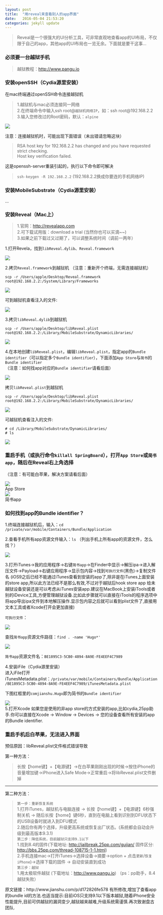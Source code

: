 ```yaml
---
layout: post
title:  "用reveal来查看别人的app界面"
date:   2016-05-04 21:53:20
categories: jekyll update
---
```

<div class="show-content"><blockquote><p>Reveal是一个很强大的UI分析工具，可非常直观地查看app的UI布局，不仅限于自己的app，其他app的UI布局也一览无余。下面就是要干这事...</p></blockquote>
<h3>必须要一台越狱手机</h3>
<blockquote><p>越狱教程：<a href="http://www.pangu.io" target="_blank">http://www.pangu.io</a></p></blockquote>
<h3>安装openSSH（Cydia源里安装）</h3>
<p>在mac终端通过openSSH命令连接越狱机</p>
<blockquote><p>1.越狱机与mac必须连接同一网络<br>  2.在终端命令中输入ssh root@<code>越狱机网络IP</code>，如：ssh root@192.168.2.2<br>  3.输入您修改过的Root密码，默认：<code>alpine</code></p></blockquote>
<div class="image-package">
<img src="http://upload-images.jianshu.io/upload_images/295346-9cc541e11fda0e54.png?imageMogr2/auto-orient/strip%257CimageView2/2/w/1240" data-original-src="http://upload-images.jianshu.io/upload_images/295346-9cc541e11fda0e54.png"><br><div class="image-caption"></div>
</div>
<p>注意：连接越狱机时，可能出现下面错误（未出错请忽略这块）</p>
<blockquote><p>RSA host key for 192.168.2.2 has changed and you have requested strict checking.<br>Host key verification failed.</p></blockquote>
<p>这是openssh-server重装引起的，执行以下命令即可解决</p>
<blockquote><p><code>ssh-keygen -R 192.168.2.2</code>  (192.168.2.2换成你要连的手机网络IP)</p></blockquote>
<h3>安装MobileSubstrate（Cydia源里安装）</h3>
<p>...</p>
<h3>安装Reveal（Mac上）</h3>
<blockquote><p>1.官网：<a href="http://revealapp.com" target="_blank">http://revealapp.com</a><br>2.可下载试用版：download a trial (当然你也可以买滴~~)<br>3.如果之前下载过又过期了，可以调整系统时间（调前一两年）</p></blockquote>
<p>1.打开Revela，找到<code>libReveal.dylib</code>、<code>Reveal.framework</code></p>
<div class="image-package">
<img src="http://upload-images.jianshu.io/upload_images/295346-d5b5d4e236539aec.png?imageMogr2/auto-orient/strip%257CimageView2/2/w/1240" data-original-src="http://upload-images.jianshu.io/upload_images/295346-d5b5d4e236539aec.png"><br><div class="image-caption"></div>
</div>
<p>2.拷贝<code>Reveal.framework</code>到越狱机 （注意：重新开个终端，无需连接越狱机）</p>
<pre><code class="objc">scp -r /Users/apple/Desktop/Reveal.framework  root@192.168.2.2:/System/Library/Frameworks</code></pre>
<div class="image-package">
<img src="http://upload-images.jianshu.io/upload_images/295346-5c2de59a14c5f8f1.png?imageMogr2/auto-orient/strip%257CimageView2/2/w/1240" data-original-src="http://upload-images.jianshu.io/upload_images/295346-5c2de59a14c5f8f1.png"><br><div class="image-caption"></div>
</div>
<p>可到越狱机查看注入的文件:</p>
<div class="image-package">
<img src="http://upload-images.jianshu.io/upload_images/295346-8fe828830756372b.png?imageMogr2/auto-orient/strip%257CimageView2/2/w/1240" data-original-src="http://upload-images.jianshu.io/upload_images/295346-8fe828830756372b.png"><br><div class="image-caption"></div>
</div>
<p>3.拷贝<code>libReveal.dylib</code>到越狱机</p>
<pre><code class="objc">scp -r /Users/apple/Desktop/libReveal.plist root@192.168.2.2:/Library/MobileSubstrate/DynamicLibraries/</code></pre>
<div class="image-package">
<img src="http://upload-images.jianshu.io/upload_images/295346-51cb0b76ce3a2208.png?imageMogr2/auto-orient/strip%257CimageView2/2/w/1240" data-original-src="http://upload-images.jianshu.io/upload_images/295346-51cb0b76ce3a2208.png"><br><div class="image-caption"></div>
</div>
<p>4.在本地创建<code>libReveal.plist</code>，编辑<code>libReveal.plist</code>，指定app的<code>Bundle identifier</code>（可以指定多个<code>Bundle identifier</code>），下面添加<code>App Store</code>与<code>简书</code>的<code>Bundle identifier</code><br>（注意：如何找app对应的<code>Bundle identifier</code>请看后面）</p>
<div class="image-package">
<img src="http://upload-images.jianshu.io/upload_images/295346-75f59b872bc774cd.png?imageMogr2/auto-orient/strip%257CimageView2/2/w/1240" data-original-src="http://upload-images.jianshu.io/upload_images/295346-75f59b872bc774cd.png"><br><div class="image-caption"></div>
</div>
<p>拷贝<code>libReveal.plist</code>到越狱机</p>
<pre><code class="objc">scp -r /Users/apple/Desktop/libReveal.plist root@192.168.2.2:/Library/MobileSubstrate/DynamicLibraries/</code></pre>
<div class="image-package">
<img src="http://upload-images.jianshu.io/upload_images/295346-654a10e8477e5ea4.png?imageMogr2/auto-orient/strip%257CimageView2/2/w/1240" data-original-src="http://upload-images.jianshu.io/upload_images/295346-654a10e8477e5ea4.png"><br><div class="image-caption"></div>
</div>
<p>可越狱机查看注入的文件:</p>
<pre><code class="objc"># cd /Library/MobileSubstrate/DynamicLibraries/
# ls</code></pre>
<div class="image-package">
<img src="http://upload-images.jianshu.io/upload_images/295346-ce6119859c009e43.png?imageMogr2/auto-orient/strip%257CimageView2/2/w/1240" data-original-src="http://upload-images.jianshu.io/upload_images/295346-ce6119859c009e43.png"><br><div class="image-caption"></div>
</div>
<h3>重启手机（或执行命令<code>killall SpringBoard</code>），打开<code>App Store</code>或<code>简书app</code>，随后在Reveal右上角选择</h3>
<p>（注意：有可能白苹果，解决方案请看后面）</p>
<div class="image-package">
<img src="http://upload-images.jianshu.io/upload_images/295346-cdaee7ee5946b7d9.png?imageMogr2/auto-orient/strip%257CimageView2/2/w/1240" data-original-src="http://upload-images.jianshu.io/upload_images/295346-cdaee7ee5946b7d9.png"><br><div class="image-caption">App Store</div>
</div>
<div class="image-package">
<img src="http://upload-images.jianshu.io/upload_images/295346-01fb09a0fcdcd659.png?imageMogr2/auto-orient/strip%257CimageView2/2/w/1240" data-original-src="http://upload-images.jianshu.io/upload_images/295346-01fb09a0fcdcd659.png"><br><div class="image-caption">简书app</div>
</div>
<h3>如何找到app的Bundle identifier？</h3>
<p>1.终端连接越狱机后，输入：<code>cd /private/var/mobile/Containers/Bundle/Application</code></p>
<p>2.查看手机所有app资源文件输入：<code>ls</code>  （列出手机上所有app的资源文件，怎么找？）</p>
<div class="image-package">
<img src="http://upload-images.jianshu.io/upload_images/295346-2815acc01ddaac2b.png?imageMogr2/auto-orient/strip%257CimageView2/2/w/1240" data-original-src="http://upload-images.jianshu.io/upload_images/295346-2815acc01ddaac2b.png"><br><div class="image-caption"></div>
</div>
<p>3.打开iTunes-&gt;我的应用程序-&gt;右键<code>简书app</code>-&gt;在Finder中显示-&gt;解压ipa-&gt;进入解压文件-&gt;Payload-&gt;右键应用程序-&gt;显示包内容-&gt;找到<code>可执行文件</code>(黑色)-&gt;复制文件名 (iOS9之后已经不能通过iTunes查看到安装的app了,除非是在iTunes上面安装的store app,所以此方法已经不是那么有效,不过对于越狱后hook store app 给未越狱设备安装还是可以考虑从iTunes安装app.建议在MacBook上安装iTools或者别的iDevice工具,方便管理越狱设备.比如此步骤就可以直接在iTools的程序选项中将app导出ipa文件到本地解压操作.显示包内容之后就可以看到plist文件了,直接用文本工具或者Xcode打开会更加直接)</p>
<p><code>可执行文件</code>：<br></p><div class="image-package">
<img src="http://upload-images.jianshu.io/upload_images/295346-4ff43aabc45845ca.png?imageMogr2/auto-orient/strip%257CimageView2/2/w/1240" data-original-src="http://upload-images.jianshu.io/upload_images/295346-4ff43aabc45845ca.png"><br><div class="image-caption"></div>
</div>
<p>查找<code>简书app</code>资源文件路径：<code>find . -name 'Hugo*'</code></p>
<div class="image-package">
<img src="http://upload-images.jianshu.io/upload_images/295346-6e858e92ce60eb16.png?imageMogr2/auto-orient/strip%257CimageView2/2/w/1240" data-original-src="http://upload-images.jianshu.io/upload_images/295346-6e858e92ce60eb16.png"><br><div class="image-caption"></div>
</div>
<p><code>简书app</code>资源文件名：<code>BE1895C3-5CB0-4894-8A9E-FE4EEF4C7989</code> </p>
<p>4.安装iFile（Cydia源里安装）<br>进入iFile打开iTunesMetadata.plist：<code>/private/var/mobile/Containers/Bundle/Application/BE1895C3-5CB0-4894-8A9E-FE4EEF4C7989/iTunesMetadata.plist</code></p>
<p>下图红框里的<code>comjianshu.Hugo</code>即为简书的<code>Bundle identifier</code></p>
<div class="image-package">
<img src="http://upload-images.jianshu.io/upload_images/295346-c935e5d5820d4a98.png?imageMogr2/auto-orient/strip%257CimageView2/2/w/1240" data-original-src="http://upload-images.jianshu.io/upload_images/295346-c935e5d5820d4a98.png"><br><div class="image-caption"></div>
</div>
5.打开Xcode
如果您是使用的非app store的方式安装的app,比如cydia,25pp助手.你可以直接在Xcode -> Window -> Devices -> 您的设备查看所有安装的app的Bundle identifier.
<h3>重启手机后白苹果，无法进入界面</h3>
<p>预估原因：libReveal.plist文件格式错误导致</p>
<p>第一种方法：</p>
<blockquote><p>长按【home键】+【电源键】-&gt;在白苹果刚刚出现的时候-&gt;按住iPhone的音量增加键-&gt;iPhone进入Safe Mode-&gt;正常重启-&gt;将libReveal.plist文件删掉</p></blockquote>
<hr>
<p>第二种方法：</p>
<blockquote><p><code>第一步：重新恢复系统</code><br>1.打开iTunes，越狱机与电脑连接 -&gt; 长按【home键】+【电源键】6秒强制关机 -&gt; 随后长按【home】键6秒，直到在电脑上看到识别到DFU状态下的USB设备时就进入到DFU模式<br>2.随后你有两个选择，升级更高系统或恢复出厂状态。(系统都会自动会升级到最高版本9.3.1)<br><code>第二步：降低系统，目前越狱只支持9.1以下</code><br>1.找到8.4的固件(下载地址: <a href="http://jailbreak.25pp.com/gujian/" target="_blank">http://jailbreak.25pp.com/gujian/</a> 固件区分: <a href="http://bbs.25pp.com/thread-108715-1-1.html" target="_blank">http://bbs.25pp.com/thread-108715-1-1.html</a>)<br>2.手机连接mac-&gt;打开iTunes-&gt;选择设备-&gt;摘要-&gt;option + 点击<code>更新</code>/<code>恢复iPhone</code>)-&gt;选择下载的固件 -&gt; 自动安装直到成功<br><code>第三步：越狱</code><br>1.用太极软件越狱 (下载地址：<a href="http://www.pangu.io" target="_blank">http://www.pangu.io</a>)  （ps：pp助手，8.4越狱失败）</p></blockquote>
</div>
原文链接：http://www.jianshu.com/p/d172826fe578 有所修改,增加了查看app的bundle id的方法.也适当提示:目前iOS只支持9.1以下版本越狱,随着iPhone安全性能提升,目前可供越狱的漏洞变少,越狱越来越难,升级系统需谨慎.再次致谢盘古团队.